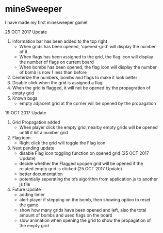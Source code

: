 # mineSweeper
I have made my first minesweeper game!

25 OCT 2017 Update
1. Information bar has been added to the top right
    - When grids has been opened, 'opened-grid' will display the number of it
    - When flags has been assigned to the grid, the flag icon will display the number of flags on current board
    - When bombs has been opened, the flag icon will display the number of bomb is now 1 less than before
2. Centerize the numbers, bombs and flags to make it look better
3. Disable click when the grid is assigned a flag
4. When the grid is flagged, it will not be opened by the propagration of empty grid
5. Known bugs
    - empty adjacent grid at the corner will be opened by the propagation

19 OCT 2017 Update
1. Grid Propagation added
    - When player click the empty grid, nearby empty grids will be opened untill it hit a number grid
2. Flag icon
    - Right click the grid will toggle the Flag icon
3. Next pending update
    - disable Flag icon toggling function on opened grid (25 OCT 2017 Update)
    - decide whether the Flagged upopen grid will be opened if the related empty grid is clicked (25 OCT 2017 Update)
    - better documentation
    - potentially seperating the bfs algorithm from application.js to another js file
4. Future Update
    - adding timer
    - alert player if stepping on the bomb, then showing option to reset the game
    - show how many grids have been opened and left, also the total amount of bombs and used flags on the board
    - slow animation when opening the grid to show the propagation of the empty grid